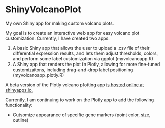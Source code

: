 # ShinyVolcanoPlot
My own Shiny app for making custom volcano plots. 


My goal is to create an interactive web app for easy volcano plot customization. 
Currently, I have created two apps:
1. A basic Shiny app that allows the user to upload a .csv file of their differential expression results, and lets them adjust thresholds, colors, and perform some label customization via ggplot (myvolcanoapp.R)
2. A Shiny app that renders the plot in Plotly, allowing for more fine-tuned customizaitons, including drag-and-drop label positioning (myvolcanoapp_plotly.R)

A beta version of the Plotly volcano plotting app [is hosted online at shinyapps.io.](https://ellenbouchard.shinyapps.io/MyVolcano/)

Currently, I am continuing to work on the Plotly app to add the following functionality:

- Cutsomize appearance of specific gene markers (point color, size, outline)
